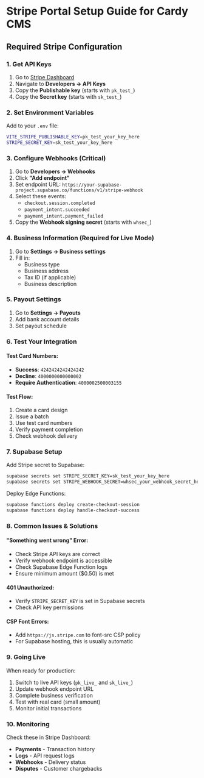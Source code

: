 # Stripe Portal Setup Guide for Cardy CMS

## Required Stripe Configuration

### 1. Get API Keys
1. Go to [Stripe Dashboard](https://dashboard.stripe.com)
2. Navigate to **Developers → API Keys**
3. Copy the **Publishable key** (starts with `pk_test_`)
4. Copy the **Secret key** (starts with `sk_test_`)

### 2. Set Environment Variables
Add to your `.env` file:
```bash
VITE_STRIPE_PUBLISHABLE_KEY=pk_test_your_key_here
STRIPE_SECRET_KEY=sk_test_your_key_here
```

### 3. Configure Webhooks (Critical)
1. Go to **Developers → Webhooks**
2. Click **"Add endpoint"**
3. Set endpoint URL: `https://your-supabase-project.supabase.co/functions/v1/stripe-webhook`
4. Select these events:
   - `checkout.session.completed`
   - `payment_intent.succeeded` 
   - `payment_intent.payment_failed`
5. Copy the **Webhook signing secret** (starts with `whsec_`)

### 4. Business Information (Required for Live Mode)
1. Go to **Settings → Business settings**
2. Fill in:
   - Business type
   - Business address
   - Tax ID (if applicable)
   - Business description

### 5. Payout Settings
1. Go to **Settings → Payouts**
2. Add bank account details
3. Set payout schedule

### 6. Test Your Integration

#### Test Card Numbers:
- **Success**: `4242424242424242`
- **Decline**: `4000000000000002`
- **Require Authentication**: `4000002500003155`

#### Test Flow:
1. Create a card design
2. Issue a batch
3. Use test card numbers
4. Verify payment completion
5. Check webhook delivery

### 7. Supabase Setup
Add Stripe secret to Supabase:
```bash
supabase secrets set STRIPE_SECRET_KEY=sk_test_your_key_here
supabase secrets set STRIPE_WEBHOOK_SECRET=whsec_your_webhook_secret_here
```

Deploy Edge Functions:
```bash
supabase functions deploy create-checkout-session
supabase functions deploy handle-checkout-success
```

### 8. Common Issues & Solutions

#### "Something went wrong" Error:
- Check Stripe API keys are correct
- Verify webhook endpoint is accessible
- Check Supabase Edge Function logs
- Ensure minimum amount ($0.50) is met

#### 401 Unauthorized:
- Verify `STRIPE_SECRET_KEY` is set in Supabase secrets
- Check API key permissions

#### CSP Font Errors:
- Add `https://js.stripe.com` to font-src CSP policy
- For Supabase hosting, this is usually automatic

### 9. Going Live

When ready for production:
1. Switch to live API keys (`pk_live_` and `sk_live_`)
2. Update webhook endpoint URL
3. Complete business verification
4. Test with real card (small amount)
5. Monitor initial transactions

### 10. Monitoring

Check these in Stripe Dashboard:
- **Payments** - Transaction history
- **Logs** - API request logs  
- **Webhooks** - Delivery status
- **Disputes** - Customer chargebacks